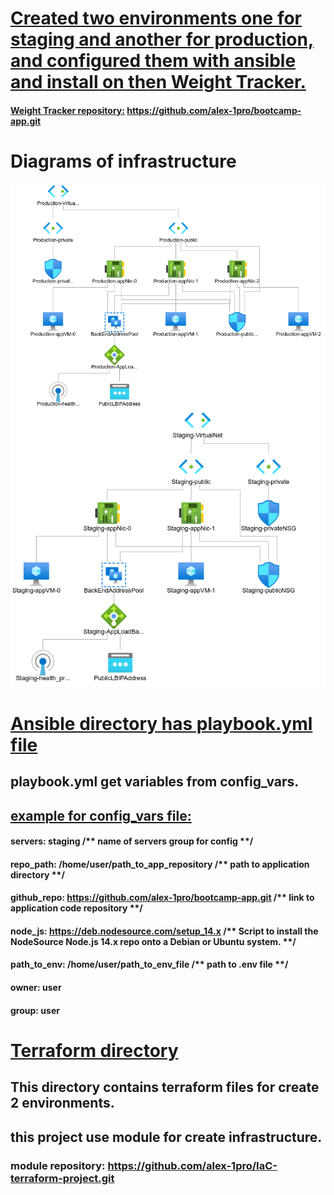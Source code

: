 # <ins>Created two environments one for staging and another for production, and configured them with ansible and install on then Weight Tracker.</ins>

#### <ins>Weight Tracker repository:</ins> https://github.com/alex-1pro/bootcamp-app.git


#  Diagrams of infrastructure
![](images/production-env.png) ![](images/staging-env.png)



# <ins>Ansible directory has playbook.yml file<ins>
## playbook.yml get variables from config_vars.
## <ins>example for config_vars file:</ins>

#### servers: staging   /** name of servers group for config **/
#### repo_path: /home/user/path_to_app_repository  /** path to application directory  **/
#### github_repo: https://github.com/alex-1pro/bootcamp-app.git  /** link to application code repository **/
#### node_js: https://deb.nodesource.com/setup_14.x  /** Script to install the NodeSource Node.js 14.x repo onto a Debian or Ubuntu system. **/
#### path_to_env: /home/user/path_to_env_file  /** path to .env file **/
#### owner: user 
#### group: user

# <ins>Terraform directory<ins>
## This directory contains terraform files for create 2 environments.
## this project use module for create infrastructure.
### module repository: https://github.com/alex-1pro/IaC-terraform-project.git
